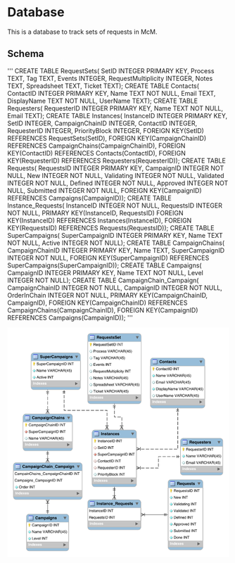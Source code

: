 Database
========

This is a database to track sets of requests in McM.

Schema
------

'''
CREATE TABLE RequestSets(
    SetID INTEGER PRIMARY KEY,
    Process TEXT,
    Tag TEXT,
    Events INTEGER,
    RequestMultiplicity INTEGER,
    Notes TEXT,
    Spreadsheet TEXT,
    Ticket TEXT);
CREATE TABLE Contacts(
    ContactID INTEGER PRIMARY KEY,
    Name TEXT NOT NULL,
    Email TEXT,
    DisplayName TEXT NOT NULL,
    UserName TEXT);
CREATE TABLE Requesters(
    RequesterID INTEGER PRIMARY KEY,
    Name TEXT NOT NULL,
    Email TEXT);
CREATE TABLE Instances(
    InstanceID INTEGER PRIMARY KEY,
    SetID INTEGER,
    CampaignChainID INTEGER,
    ContactID INTEGER,
    RequesterID INTEGER,
    PriorityBlock INTEGER,
    FOREIGN KEY(SetID) REFERENCES RequestSets(SetID),
    FOREIGN KEY(CampaignChainID) REFERENCES CampaignChains(CampaignChainID),
    FOREIGN KEY(ContactID) REFERENCES Contacts(ContactID),
    FOREIGN KEY(RequesterID) REFERENCES Requesters(RequesterID));
CREATE TABLE Requests(
    RequestsID INTEGER PRIMARY KEY,
    CampaignID INTEGER NOT NULL,
    New INTEGER NOT NULL,
    Validating INTEGER NOT NULL,
    Validated INTEGER NOT NULL,
    Defined INTEGER NOT NULL,
    Approved INTEGER NOT NULL,
    Submitted INTEGER NOT NULL,
    FOREIGN KEY(CampaignID) REFERENCES Campaigns(CampaignID));
CREATE TABLE Instance_Requests(
    InstanceID INTEGER NOT NULL,
    RequestsID INTEGER NOT NULL,
    PRIMARY KEY(InstanceID, RequestsID)
    FOREIGN KEY(InstanceID) REFERENCES Instances(InstanceID),
    FOREIGN KEY(RequestsID) REFERENCES Requests(RequestsID));
CREATE TABLE SuperCampaigns(
    SuperCampaignID INTEGER PRIMARY KEY,
    Name TEXT NOT NULL,
    Active INTEGER NOT NULL);
CREATE TABLE CampaignChains(
    CampaignChainID INTEGER PRIMARY KEY,
    Name TEXT,
    SuperCampaignID INTEGER NOT NULL,
    FOREIGN KEY(SuperCampaignID) REFERENCES SuperCampaigns(SuperCampaignID));
CREATE TABLE Campaigns(
    CampaignID INTEGER PRIMARY KEY,
    Name TEXT NOT NULL,
    Level INTEGER NOT NULL);
CREATE TABLE CampaignChain_Campaign(
    CampaignChainID INTEGER NOT NULL,
    CampaignID INTEGER NOT NULL,
    OrderInChain INTEGER NOT NULL,
    PRIMARY KEY(CampaignChainID, CampaignID),
    FOREIGN KEY(CampaignChainID) REFERENCES CampaignChains(CampaignChainID),
    FOREIGN KEY(CampaignID) REFERENCES Campaigns(CampaignID));
'''

![database model](database_model.svg?raw=true "database model")
